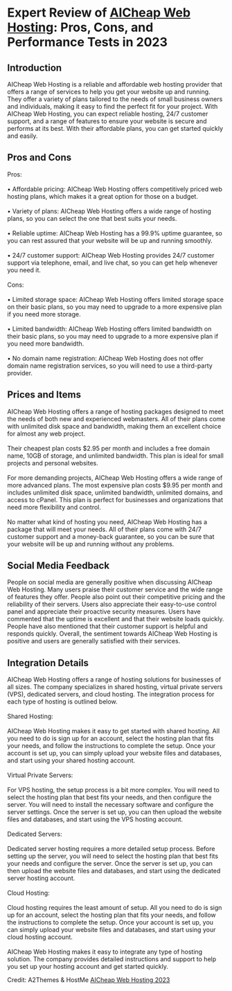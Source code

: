 <h1>Expert Review of <a href="https://a2themes.com/aicheap-web-hosting-reviews">AICheap Web Hosting</a>: Pros, Cons, and Performance Tests in 2023</h1>
<h2>Introduction</h2>
AICheap Web Hosting is a reliable and affordable web hosting provider that offers a range of services to help you get your website up and running. They offer a variety of plans tailored to the needs of small business owners and individuals, making it easy to find the perfect fit for your project. With AICheap Web Hosting, you can expect reliable hosting, 24/7 customer support, and a range of features to ensure your website is secure and performs at its best. With their affordable plans, you can get started quickly and easily.
<h2>Pros and Cons</h2>
Pros:<br><br>• Affordable pricing: AICheap Web Hosting offers competitively priced web hosting plans, which makes it a great option for those on a budget.<br><br>• Variety of plans: AICheap Web Hosting offers a wide range of hosting plans, so you can select the one that best suits your needs.<br><br>• Reliable uptime: AICheap Web Hosting has a 99.9% uptime guarantee, so you can rest assured that your website will be up and running smoothly.<br><br>• 24/7 customer support: AICheap Web Hosting provides 24/7 customer support via telephone, email, and live chat, so you can get help whenever you need it.<br><br>Cons:<br><br>• Limited storage space: AICheap Web Hosting offers limited storage space on their basic plans, so you may need to upgrade to a more expensive plan if you need more storage.<br><br>• Limited bandwidth: AICheap Web Hosting offers limited bandwidth on their basic plans, so you may need to upgrade to a more expensive plan if you need more bandwidth.<br><br>• No domain name registration: AICheap Web Hosting does not offer domain name registration services, so you will need to use a third-party provider.
<h2>Prices and Items</h2>
AICheap Web Hosting offers a range of hosting packages designed to meet the needs of both new and experienced webmasters. All of their plans come with unlimited disk space and bandwidth, making them an excellent choice for almost any web project. <br><br>Their cheapest plan costs $2.95 per month and includes a free domain name, 10GB of storage, and unlimited bandwidth. This plan is ideal for small projects and personal websites. <br><br>For more demanding projects, AICheap Web Hosting offers a wide range of more advanced plans. The most expensive plan costs $9.95 per month and includes unlimited disk space, unlimited bandwidth, unlimited domains, and access to cPanel. This plan is perfect for businesses and organizations that need more flexibility and control. <br><br>No matter what kind of hosting you need, AICheap Web Hosting has a package that will meet your needs. All of their plans come with 24/7 customer support and a money-back guarantee, so you can be sure that your website will be up and running without any problems.
<h2>Social Media Feedback</h2>
People on social media are generally positive when discussing AICheap Web Hosting. Many users praise their customer service and the wide range of features they offer. People also point out their competitive pricing and the reliability of their servers. Users also appreciate their easy-to-use control panel and appreciate their proactive security measures. Users have commented that the uptime is excellent and that their website loads quickly. People have also mentioned that their customer support is helpful and responds quickly. Overall, the sentiment towards AICheap Web Hosting is positive and users are generally satisfied with their services.
<h2>Integration Details</h2>
AICheap Web Hosting offers a range of hosting solutions for businesses of all sizes. The company specializes in shared hosting, virtual private servers (VPS), dedicated servers, and cloud hosting. The integration process for each type of hosting is outlined below.<br><br>Shared Hosting:<br><br>AICheap Web Hosting makes it easy to get started with shared hosting. All you need to do is sign up for an account, select the hosting plan that fits your needs, and follow the instructions to complete the setup. Once your account is set up, you can simply upload your website files and databases, and start using your shared hosting account.<br><br>Virtual Private Servers:<br><br>For VPS hosting, the setup process is a bit more complex. You will need to select the hosting plan that best fits your needs, and then configure the server. You will need to install the necessary software and configure the server settings. Once the server is set up, you can then upload the website files and databases, and start using the VPS hosting account.<br><br>Dedicated Servers:<br><br>Dedicated server hosting requires a more detailed setup process. Before setting up the server, you will need to select the hosting plan that best fits your needs and configure the server. Once the server is set up, you can then upload the website files and databases, and start using the dedicated server hosting account.<br><br>Cloud Hosting:<br><br>Cloud hosting requires the least amount of setup. All you need to do is sign up for an account, select the hosting plan that fits your needs, and follow the instructions to complete the setup. Once your account is set up, you can simply upload your website files and databases, and start using your cloud hosting account.<br><br>AICheap Web Hosting makes it easy to integrate any type of hosting solution. The company provides detailed instructions and support to help you set up your hosting account and get started quickly.
<p>Credit: A2Themes & HostMe <a href="https://a2themes.com/aicheap-web-hosting-reviews">AICheap Web Hosting 2023</a></p>
